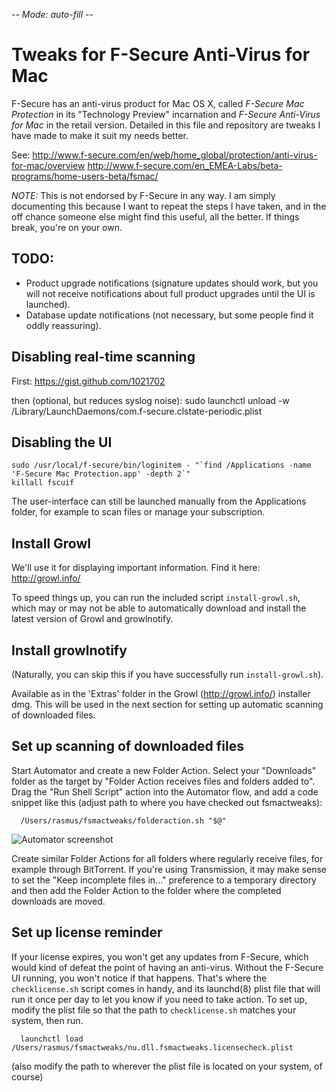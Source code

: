 -*- Mode: auto-fill -*-

Tweaks for F-Secure Anti-Virus for Mac
======================================

F-Secure has an anti-virus product for Mac OS X, called *F-Secure Mac
Protection* in its "Technology Preview" incarnation and *F-Secure
Anti-Virus for Mac* in the retail version. Detailed in this file and
repository are tweaks I have made to make it suit my needs better.

See:
http://www.f-secure.com/en/web/home_global/protection/anti-virus-for-mac/overview
http://www.f-secure.com/en_EMEA-Labs/beta-programs/home-users-beta/fsmac/

*NOTE:* This is not endorsed by F-Secure in any way. I am simply
documenting this because I want to repeat the steps I have taken, and
in the off chance someone else might find this useful, all the
better. If things break, you're on your own.

TODO:
-----
 * Product upgrade notifications (signature updates should work, but
   you will not receive notifications about full product upgrades
   until the UI is launched).
 * Database update notifications (not necessary, but some people find
   it oddly reassuring).


Disabling real-time scanning
----------------------------

First: https://gist.github.com/1021702

then (optional, but reduces syslog noise):
	sudo launchctl unload -w /Library/LaunchDaemons/com.f-secure.clstate-periodic.plist

Disabling the UI
----------------

	sudo /usr/local/f-secure/bin/loginitem - "`find /Applications -name 'F-Secure Mac Protection.app' -depth 2`"
	killall fscuif

The user-interface can still be launched manually from the
Applications folder, for example to scan files or manage your
subscription.

Install Growl
-------------

We'll use it for displaying important information. Find it here:
http://growl.info/


To speed things up, you can run the included script
`install-growl.sh`, which may or may not be able to automatically
download and install the latest version of Growl and growlnotify.

Install growlnotify
-------------------

(Naturally, you can skip this if you have successfully run
`install-growl.sh`).

Available as in the 'Extras' folder in the Growl (http://growl.info/)
installer dmg. This will be used in the next section for setting up
automatic scanning of downloaded files.

Set up scanning of downloaded files
-----------------------------------

Start Automator and create a new Folder Action. Select your
"Downloads" folder as the target by "Folder Action receives files and
folders added to". Drag the "Run Shell Script" action into the
Automator flow, and add a code snippet like this (adjust path to where
you have checked out fsmactweaks):

	  /Users/rasmus/fsmactweaks/folderaction.sh "$@"

![Automator screenshot](https://github.com/pajp/fsmactweaks/raw/master/folderaction.png)

Create similar Folder Actions for all folders where regularly receive
files, for example through BitTorrent. If you're using Transmission,
it may make sense to set the "Keep incomplete files in..." preference
to a temporary directory and then add the Folder Action to the folder
where the completed downloads are moved.

Set up license reminder
-----------------------

If your license expires, you won't get any updates from F-Secure,
which would kind of defeat the point of having an anti-virus. Without
the F-Secure UI running, you won't notice if that happens. That's
where the `checklicense.sh` script comes in handy, and its launchd(8)
plist file that will run it once per day to let you know if you need
to take action. To set up, modify the plist file so that the path to
`checklicense.sh` matches your system, then run.

	  launchctl load /Users/rasmus/fsmactweaks/nu.dll.fsmactweaks.licensecheck.plist

(also modify the path to wherever the plist file is located on your
system, of course)
